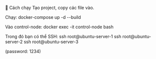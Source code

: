 🚀 Cách chạy
Tạo project, copy các file vào.

Chạy:
docker-compose up -d --build


Vào control-node:
docker exec -it control-node bash

Trong đó bạn có thể SSH:
ssh root@ubuntu-server-1
ssh root@ubuntu-server-2
ssh root@ubuntu-server-3

(password: 1234)